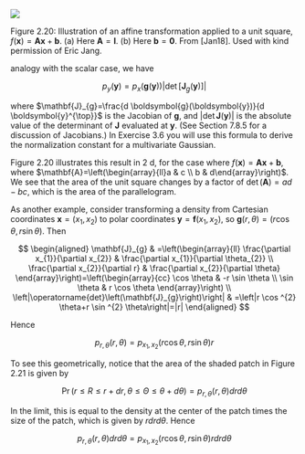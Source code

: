
![](https://cdn.mathpix.com/cropped/2024_06_13_a723e795abd87511cc8bg-1.jpg?height=390&width=938&top_left_y=198&top_left_x=548)

Figure 2.20: Illustration of an affine transformation applied to a unit square, $f(\boldsymbol{x})=\mathbf{A} \boldsymbol{x}+\boldsymbol{b}$. (a) Here $\mathbf{A}=\mathbf{I}$. (b) Here $\boldsymbol{b}=\mathbf{0}$. From [Jan18]. Used with kind permission of Eric Jang.

analogy with the scalar case, we have

$$
p_{y}(\boldsymbol{y})=p_{x}(\boldsymbol{g}(\boldsymbol{y}))\left|\operatorname{det}\left[\mathbf{J}_{g}(\boldsymbol{y})\right]\right|
$$

where $\mathbf{J}_{g}=\frac{d \boldsymbol{g}(\boldsymbol{y})}{d \boldsymbol{y}^{\top}}$ is the Jacobian of $\boldsymbol{g}$, and $|\operatorname{det} \mathbf{J}(\boldsymbol{y})|$ is the absolute value of the determinant of $\mathbf{J}$ evaluated at $\boldsymbol{y}$. (See Section 7.8.5 for a discussion of Jacobians.) In Exercise 3.6 you will use this formula to derive the normalization constant for a multivariate Gaussian.

Figure 2.20 illustrates this result in $2 \mathrm{~d}$, for the case where $f(\boldsymbol{x})=\mathbf{A} \boldsymbol{x}+\boldsymbol{b}$, where $\mathbf{A}=\left(\begin{array}{ll}a & c \\ b & d\end{array}\right)$. We see that the area of the unit square changes by a factor of $\operatorname{det}(\mathbf{A})=a d-b c$, which is the area of the parallelogram.

As another example, consider transforming a density from Cartesian coordinates $\boldsymbol{x}=\left(x_{1}, x_{2}\right)$ to polar coordinates $\boldsymbol{y}=\boldsymbol{f}\left(x_{1}, x_{2}\right)$, so $\boldsymbol{g}(r, \theta)=(r \cos \theta, r \sin \theta)$. Then

$$
\begin{aligned}
\mathbf{J}_{g} & =\left(\begin{array}{ll}
\frac{\partial x_{1}}{\partial x_{2}} & \frac{\partial x_{1}}{\partial \theta_{2}} \\
\frac{\partial x_{2}}{\partial r} & \frac{\partial x_{2}}{\partial \theta}
\end{array}\right)=\left(\begin{array}{cc}
\cos \theta & -r \sin \theta \\
\sin \theta & r \cos \theta
\end{array}\right) \\
\left|\operatorname{det}\left(\mathbf{J}_{g}\right)\right| & =\left|r \cos ^{2} \theta+r \sin ^{2} \theta\right|=|r|
\end{aligned}
$$

Hence

$$
p_{r, \theta}(r, \theta)=p_{x_{1}, x_{2}}(r \cos \theta, r \sin \theta) r
$$

To see this geometrically, notice that the area of the shaded patch in Figure 2.21 is given by

$$
\operatorname{Pr}(r \leq R \leq r+d r, \theta \leq \Theta \leq \theta+d \theta)=p_{r, \theta}(r, \theta) d r d \theta
$$

In the limit, this is equal to the density at the center of the patch times the size of the patch, which is given by $r d r d \theta$. Hence

$$
p_{r, \theta}(r, \theta) d r d \theta=p_{x_{1}, x_{2}}(r \cos \theta, r \sin \theta) r d r d \theta
$$
